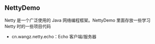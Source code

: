 ## NettyDemo

Netty 是一个广泛使用的 Java 网络编程框架。NettyDemo 里面存放一些学习 Netty 时的一些项目代码

+ cn.wangz.netty.echo：Echo 客户端/服务器